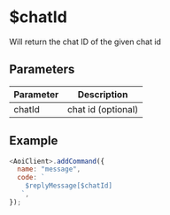 # $chatId

Will return the chat ID of the given chat id

## Parameters

| Parameter | Description        |
| --------- | ------------------ |
| chatId    | chat id (optional) |

## Example

```js
<AoiClient>.addCommand({
  name: "message",
  code: `
    $replyMessage[$chatId]
   `,
});
```
